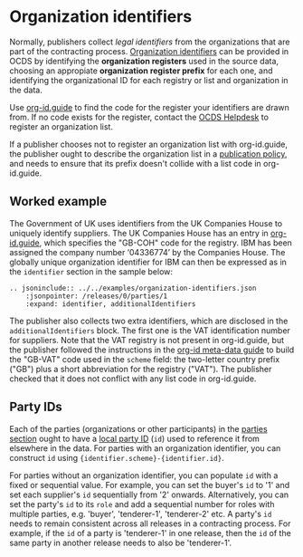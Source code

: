 # Organization identifiers

Normally, publishers collect *legal identifiers* from the organizations that are part of the contracting process. [Organization identifiers](../../../schema/identifiers/#organization-ids) can be provided in OCDS by identifying the **organization registers** used in the source data, choosing an appropiate **organization register prefix** for each one, and identifying the organizational ID for each registry or list and organization in the data.

Use [org-id.guide](http://org-id.guide/) to find the code for the register your identifiers are drawn from. If no code exists for the register, contact the [OCDS Helpdesk](../../support/index) to register an organization list.

If a publisher chooses not to register an organization list with org-id.guide, the publisher ought to describe the organization list in a [publication policy](../../publish/#finalize-your-publication-policy), and needs to ensure that its prefix doesn't collide with a list code in org-id.guide.

## Worked example

The Government of UK uses identifiers from the UK Companies House to uniquely identify suppliers. The UK Companies House has an entry in [org-id.guide](http://org-id.guide/list/GB-COH), which specifies the "GB-COH" code for the registry. IBM has been assigned the company number ‘04336774’ by the Companies House.  The globally unique organization identifier for IBM can then be expressed as in the `identifier` section in the sample below:

```{eval-rst}
.. jsoninclude:: ../../examples/organization-identifiers.json
    :jsonpointer: /releases/0/parties/1
    :expand: identifier, additionalIdentifiers
```

The publisher also collects two extra identifiers, which are disclosed in the `additionalIdentifiers` block. The first one is the VAT identification number for suppliers. Note that the VAT registry is not present in org-id.guide, but the publisher followed the instructions in the [org-id meta-data guide](http://docs.org-id.guide/en/latest/metadata/#assigning-a-code) to build the "GB-VAT" code used in the `scheme` field: the two-letter country prefix ("GB") plus a short abbreviation for the registry ("VAT"). The publisher checked that it does not conflict with any list code in org-id.guide.

## Party IDs

Each of the parties (organizations or other participants) in the [parties section](../../../schema/reference/#parties) ought to have a [local party ID](../../../schema/identifiers/#party-ids) (`id`) used to reference it from elsewhere in the data. For parties with an organization identifier, you can construct `id` using `{identifier.scheme}-{identifier.id}`.

For parties without an organization identifier, you can populate `id` with a fixed or sequential value. For example, you can set the buyer's `id` to '1' and set each supplier's `id` sequentially from '2' onwards. Alternatively, you can set the party's `id` to its `role` and add a sequential number for roles with multiple parties, e.g. 'buyer', 'tenderer-1', 'tenderer-2' etc. A party's `id` needs to remain consistent across all releases in a contracting process. For example, if the `id` of a party is 'tenderer-1' in one release, then the `id` of the same party in another release needs to also be 'tenderer-1'.
